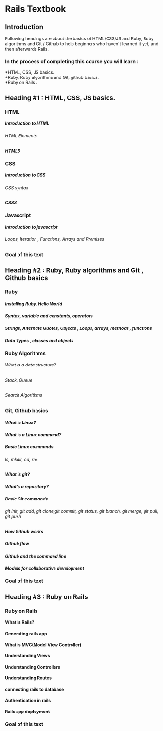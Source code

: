 # Rails Textbook 

## Introduction
Following headings are about the basics of HTML/CSS/JS and Ruby, Ruby algorithms and Git / Github to help beginners who haven't learned it yet, and then afterwards Rails.

### In the process of completing this course you will learn :   
 *HTML, CSS, JS basics. <br>
 *Ruby, Ruby algorithms and Git, github basics.<br>
 *Ruby on Rails .


## Heading \#1 : HTML, CSS, JS basics.

### HTML

##### Introduction to HTML

###### HTML Elements

##### HTML5

### CSS

##### Introduction to CSS

###### CSS syntax

##### CSS3

### Javascript

##### Introduction to javascript

###### Loops, Iteration , Functions, Arrays and Promises

### Goal of this text


## Heading \#2 : Ruby, Ruby algorithms and Git , Github basics

### Ruby 

##### Installing Ruby, Hello World

##### Syntax, variable and constants, operators

##### Strings, Alternate Quotes, Objects , Loops, arrays, methods , functions 

##### Data Types , classes and objects

### Ruby Algorithms

###### What is a data structure?

###### Stack, Queue

###### Search Algorithms

### Git, Github basics 

##### What is Linux?

##### What is a Linux command?

##### Basic Linux commands

###### ls, mkdir, cd, rm

##### What is git?

##### What’s a repository?

##### Basic Git commands

###### git init, git add, git clone,git commit, git status, git branch, git merge, git pull, git push

##### How Github works

##### Github flow

##### Github and the command line

##### Models for collaborative development

### Goal of this text


## Heading \#3 : Ruby on Rails 

### Ruby on Rails

#### What is Rails?

#### Generating rails app

#### What is MVC(Model View Controller)

#### Understanding Views

#### Understanding Controllers

#### Understanding Routes

#### connecting rails to database

#### Authentication in rails

#### Rails app deployment

### Goal of this text


